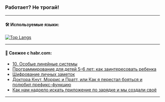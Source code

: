 ### Работает? Не трогай!

---
<!--
#### 🛠️ Technical stack:

![Java](https://img.shields.io/badge/Java-informational?logo=Oracle&style=flat&logoColor=white&color=FF4500)
![Kotlin](https://img.shields.io/badge/Kotlin-informational?logo=Kotlin&style=flat&logoColor=white&color=774D97)
![TS](https://img.shields.io/badge/TypeScript-informational?logo=typeScript&style=flat&logoColor=black&color=017acc)
![Python](https://img.shields.io/badge/Python-informational?logo=Python&style=flat&logoColor=black&color=ffdd54) <br>
![Spring](https://img.shields.io/badge/Spring-informational?logo=Spring&style=flat&logoColor=white&color=6DB33F) 
![SpringBoot](https://img.shields.io/badge/SpringBoot-informational?logo=SpringBoot&style=flat&logoColor=white&color=6DB33F)
![Nest](https://img.shields.io/badge/NestJS-informational?logo=NestJS&style=flat&logoColor=white&color=E0234E) 
![NodeJS](https://img.shields.io/badge/NodeJS-informational?logo=node.js&style=flat&logoColor=white&color=70A760)<br>
![PostgreSQL](https://img.shields.io/badge/PostgreSQL-informational?logo=PostgreSQL&style=flat&logoColor=white&color=DAA520)
![MongoDB](https://img.shields.io/badge/MongoDB-informational?logo=MongoDB&style=flat&logoColor=white&color=870000)
![Apache](https://img.shields.io/badge/Apache-informational?logo=apache&style=flat&logoColor=white&color=f74e28)

___ 
-->

#### 🛠️ Используемые языки:

[![Top Langs](https://github-readme-stats-u2qms2cxw-advtsettinggmailcoms-projects.vercel.app/api/top-langs/?username=zloylis&langs_count=10&hide_title=true&title_color=e6edf3&size_weight=0.5&count_weight=0.5&layout=compact&hide_progress=true&hide_border=true&theme=dracula)](https://github.com/zloylis)

<!---


####  :octocat:&nbsp;&nbsp; Статистика:

![GitHub stats](https://github-readme-stats-u2qms2cxw-advtsettinggmailcoms-projects.vercel.app/api?username=zloylis&show_icons=true&hide_border=true&theme=dracula&title_color=e6edf3&include_all_commits=true&count_private=true&hide_rank=false&hide_title=true&rank_icon=github)
-->
---

#### 💬 Свежее с habr.com:

<!-- BLOG-POST-LIST:START -->
- [10. Особые линейные системы](https://habr.com/ru/articles/802401/?utm_source=habrahabr&utm_medium=rss&utm_campaign=802401)
- [Программирование для детей 5–6 лет: как заинтересовать ребенка](https://habr.com/ru/companies/pixel_study/articles/843532/?utm_source=habrahabr&utm_medium=rss&utm_campaign=843532)
- [Шифрование личных заметок](https://habr.com/ru/companies/globalsign/articles/843518/?utm_source=habrahabr&utm_medium=rss&utm_campaign=843518)
- [Доктора Кнут, Моррис и Пратт, или Как я перестал бояться и полюбил префикс-функцию](https://habr.com/ru/articles/843376/?utm_source=habrahabr&utm_medium=rss&utm_campaign=843376)
- [Как нам надоело искать приложение по зарядке и мы создали своё](https://habr.com/ru/articles/843500/?utm_source=habrahabr&utm_medium=rss&utm_campaign=843500)
<!-- BLOG-POST-LIST:END -->

---
